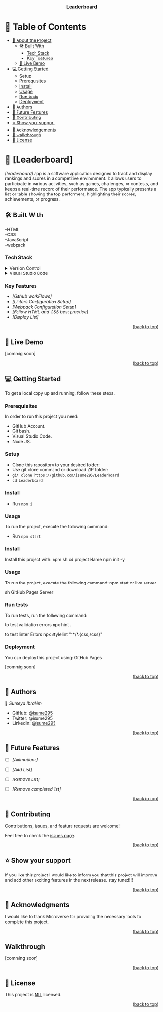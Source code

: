 <a name="readme-top"></a>
<div align="center">
  <h3><b>Leaderboard</b></h3>
</div>

# :green_book: Table of Contents
- [:book: About the Project](#about-project)
  - [:hammer_and_wrench: Built With](#built-with)
    - [Tech Stack](#tech-stack)
    - [Key Features](#key-features)
  - [:rocket: Live Demo](#live-demo)
- [:computer: Getting Started](#getting-started)
  - [Setup](#setup)
  - [Prerequisites](#prerequisites)
  - [Install](#install)
  - [Usage](#usage)
  - [Run tests](#run-tests)
  - [Deployment](#triangular_flag_on_post-deployment)
- [:busts_in_silhouette: Authors](#authors)
- [:telescope: Future Features](#future-features)
- [🤝 Contributing](#contributing)
- [⭐️ Show your support](#support)
- [🙏 Acknowledgements](#acknowledgements)
- [🙏 walkthrough](#walkthrough)
- [:memo: License](#license)

# :book: [Leaderboard] <a name="about-project"></a>
*[leaderboard]* app is a software application designed to track and display rankings and scores in a competitive environment. It allows users to participate in various activities, such as games, challenges, or contests, and keeps a real-time record of their performance. The app typically presents a list or table showing the top performers, highlighting their scores, achievements, or progress.

## :hammer_and_wrench: Built With <a name="built-with"></a>
-HTML
<br/>
-CSS
<br/>
-JavaScript
<br/>
-webpack
### Tech Stack <a name="tech-stack"></a>
<details>
  <summary>Version Control</summary>
  <ul>
    <li><a href="https://github.com/">Git Hub</a></li>
  </ul>
</details>
<details>
  <summary>Visual Studio Code</summary>
  <ul>
    <li><a href="https://code.visualstudio.com/">Visual Studio Code</a></li>
  </ul>
</details>

<!-- Features -->
### Key Features <a name="key-features"></a>

- *[Github workFlows]*
- *[Linters Configuration Setup]*
- *[Webpack Configuration Setup]*
- *[Follow HTML and CSS best practice]*
- *[Display List]*
 




<p align="right">(<a href="#readme-top">back to top</a>)</p>

<!-- LIVE DEMO -->
## :rocket: Live Demo <a name="live-demo"></a>
[commig soon]
<p align="right">(<a href="#readme-top">back to top</a>)</p>

<!-- GETTING STARTED -->
## 💻 Getting Started <a name="getting-started"></a>
To get a local copy up and running, follow these steps.

### Prerequisites
In order to run this project you need:
- GitHub Account.
- Git bash.
- Visual Studio Code.
- Node JS.

### Setup
 
- Clone this repository to your desired folder:
- Use git clone command or download ZIP folder:
- `git clone https://github.com/isume295/Leaderboard`
- `cd Leaderboard`

### Install
- Run `npm i`

### Usage
To run the project, execute the following command:
- Run `npm start`
 

### Install
Install this project with:
npm
sh
  cd project Name
  npm init -y

### Usage
To run the project, execute the following command:
npm start or live server
 

sh
  GitHub Pages Server

### Run tests
To run tests, run the following command:
 
 to test validation errors
 npx hint . 
 
 to test linter Errors
 npx stylelint "**/*.{css,scss}"

### Deployment
You can deploy this project using:
GitHub Pages

[commig soon]

<p align="right">(<a href="#readme-top">back to top</a>)</p>

<!-- AUTHORS -->
## :busts_in_silhouette: Authors <a name="authors"></a>

:bust_in_silhouette: *Sumeya Ibrahim*

- GitHub: [@isume295](https://github.com/isume295/)
- Twitter: [@isume295](https://twitter.com/isume295)
- LinkedIn: [@isume295](https://www.linkedin.com/in/sumeya-ibrahim-109002232)

<p align="right">(<a href="#readme-top">back to top</a>)</p>

<!-- FUTURE FEATURES -->
## :telescope: Future Features <a name="future-features"></a>

- [ ] *[Animations]*
- [ ] *[Add List]*
- [ ] *[Remove List]*
- [ ] *[Remove completed list]*



<p align="right">(<a href="#readme-top">back to top</a>)</p>

<!-- CONTRIBUTING -->

## 🤝 Contributing <a name="contributing"></a>

Contributions, issues, and feature requests are welcome!

Feel free to check the [issues page](https://github.com/isume295/leaderboard/issues).

<p align="right">(<a href="#readme-top">back to top</a>)</p>

<!-- SUPPORT -->

## ⭐️ Show your support <a name="support"></a>

If you like this project I would like to inform you that this project will improve and add other exciting features in the next release. stay tuned!!!

<p align="right">(<a href="#readme-top">back to top</a>)</p>

<!-- ACKNOWLEDGEMENTS -->

## 🙏 Acknowledgments <a name="acknowledgements"></a>

I would like to thank Microverse for providing the necessary tools to complete this project.

<p align="right">(<a href="#readme-top">back to top</a>)</p>

<!-- walkthrough -->

##  Walkthrough <a name="walkthrough"></a>

 [comming soon]

<p align="right">(<a href="#readme-top">back to top</a>)</p>



<!-- LICENSE -->

## :memo: License <a name="license"></a>
This project is [MIT](./LICENSE) licensed.
<p align="right">(<a href="#readme-top">back to top</a>)</p>

